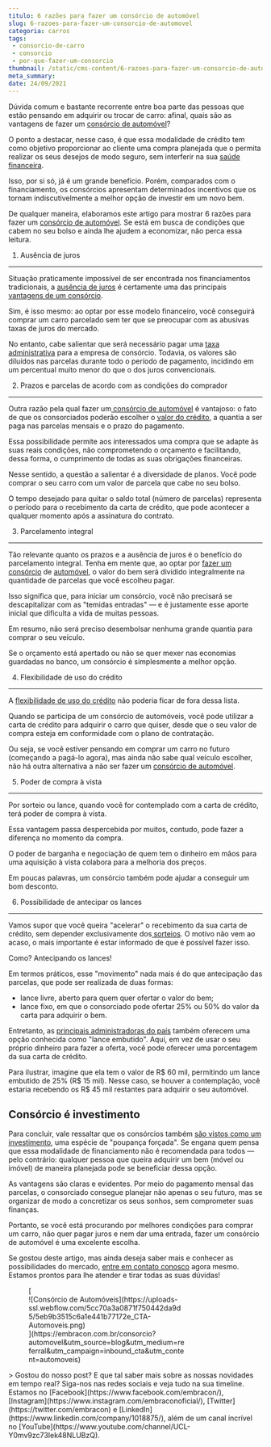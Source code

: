 ```yaml
---
titulo: 6 razões para fazer um consórcio de automóvel
slug: 6-razoes-para-fazer-um-consorcio-de-automovel
categoria: carros
tags:
 - consorcio-de-carro
 - consorcio
 - por-que-fazer-um-consorcio
thumbnail: /static/cms-content/6-razoes-para-fazer-um-consorcio-de-automovel.jpg
meta_summary: 
date: 24/09/2021
---
```

Dúvida comum e bastante recorrente entre boa parte das pessoas que estão pensando em adquirir ou trocar de carro: afinal, quais são as vantagens de fazer um [consórcio de automóvel](https://embracon.com.br/consorcio?automovel&utm_source=blog&utm_medium=referral&utm_campaign=inbound_cta&utm_content=automoveis)?

O ponto a destacar, nesse caso, é que essa modalidade de crédito tem como objetivo proporcionar ao cliente uma compra planejada que o permita realizar os seus desejos de modo seguro, sem interferir na sua [saúde financeira](https://www.embracon.com.br/blog/planejamento-financeiro-um-guia-para-as-financas-nao-sairem-de-controle).

Isso, por si só, já é um grande benefício. Porém, comparados com o financiamento, os consórcios apresentam determinados incentivos que os tornam indiscutivelmente a melhor opção de investir em um novo bem.

De qualquer maneira, elaboramos este artigo para mostrar 6 razões para fazer um [consórcio de automóvel](https://www.embracon.com.br/blog/sobre-o-consorcio-de-veiculos-embracon). Se está em busca de condições que cabem no seu bolso e ainda lhe ajudem a economizar, não perca essa leitura.

1. Ausência de juros
--------------------

Situação praticamente impossível de ser encontrada nos financiamentos tradicionais, a [ausência de juros](https://www.embracon.com.br/blog/consorcio-nao-tem-juros-entenda) é certamente uma das principais [vantagens de um consórcio](https://www.embracon.com.br/conhecaoconsorcio/quais-sao-as-vantagens-do-consorcio).

Sim, é isso mesmo: ao optar por esse modelo financeiro, você conseguirá comprar um carro parcelado sem ter que se preocupar com as abusivas taxas de juros do mercado.

No entanto, cabe salientar que será necessário pagar uma [taxa administrativa](https://www.embracon.com.br/conhecaoconsorcio/o-que-e-taxa-de-administracao) para a empresa de consórcio. Todavia, os valores são diluídos nas parcelas durante todo o período de pagamento, incidindo em um percentual muito menor do que o dos juros convencionais.

2. Prazos e parcelas de acordo com as condições do comprador
------------------------------------------------------------

Outra razão pela qual fazer um[ consórcio de automóvel](https://www.embracon.com.br/blog/sobre-o-consorcio-de-veiculos-embracon) é vantajoso: o fato de que os consorciados poderão escolher o [valor do crédito](https://www.embracon.com.br/conhecaoconsorcio/o-valor-do-credito-pode-ser-diferente-do-valor-do-bem-que-quero-adquirir), a quantia a ser paga nas parcelas mensais e o prazo do pagamento.

Essa possibilidade permite aos interessados uma compra que se adapte às suas reais condições, não comprometendo o orçamento e facilitando, dessa forma, o cumprimento de todas as suas obrigações financeiras.

Nesse sentido, a questão a salientar é a diversidade de planos. Você pode comprar o seu carro com um valor de parcela que cabe no seu bolso.

O tempo desejado para quitar o saldo total (número de parcelas) representa o período para o recebimento da carta de crédito, que pode acontecer a qualquer momento após a assinatura do contrato.

3. Parcelamento integral
------------------------

Tão relevante quanto os prazos e a ausência de juros é o benefício do parcelamento integral. Tenha em mente que, ao optar por [fazer um consórcio](https://www.embracon.com.br/blog/8-motivos-que-comprovam-que-consorcio-e-investimento) de [automóvel](https://www.embracon.com.br/blog/consorcio-de-carros-usados-vale-a-pena), o valor do bem será dividido integralmente na quantidade de parcelas que você escolheu pagar.

Isso significa que, para iniciar um consórcio, você não precisará se descapitalizar com as "temidas entradas" — e é justamente esse aporte inicial que dificulta a vida de muitas pessoas.

Em resumo, não será preciso desembolsar nenhuma grande quantia para comprar o seu veículo.

Se o orçamento está apertado ou não se quer mexer nas economias guardadas no banco, um consórcio é simplesmente a melhor opção.

4. Flexibilidade de uso do crédito
----------------------------------

A [flexibilidade de uso do crédito](https://www.embracon.com.br/blog/quitacao-de-financiamento-como-usar-a-carta-de-credito) não poderia ficar de fora dessa lista.

Quando se participa de um consórcio de automóveis, você pode utilizar a carta de crédito para adquirir o carro que quiser, desde que o seu valor de compra esteja em conformidade com o plano de contratação.

Ou seja, se você estiver pensando em comprar um carro no futuro (começando a pagá-lo agora), mas ainda não sabe qual veículo escolher, não há outra alternativa a não ser fazer um [consórcio de automóvel](https://www.embracon.com.br/blog/duvidas-frequentes-consorcio-de-carro).

5. Poder de compra à vista
--------------------------

Por sorteio ou lance, quando você for contemplado com a carta de crédito, terá poder de compra à vista.

Essa vantagem passa despercebida por muitos, contudo, pode fazer a diferença no momento da compra.

O poder de barganha e negociação de quem tem o dinheiro em mãos para uma aquisição à vista colabora para a melhoria dos preços.

Em poucas palavras, um consórcio também pode ajudar a conseguir um bom desconto.

6. Possibilidade de antecipar os lances
---------------------------------------

Vamos supor que você queira "acelerar" o recebimento da sua carta de crédito, sem depender exclusivamente dos[ sorteios](https://www.embracon.com.br/conhecaoconsorcio/como-fico-sabendo-o-resultado-da-assembleia). O motivo não vem ao acaso, o mais importante é estar informado de que é possível fazer isso.

Como? Antecipando os lances!

Em termos práticos, esse "movimento" nada mais é do que antecipação das parcelas, que pode ser realizada de duas formas:

- lance livre, aberto para quem quer ofertar o valor do bem;
- lance fixo, em que o consorciado pode ofertar 25% ou 50% do valor da carta para adquirir o bem.

Entretanto, as [principais administradoras do país](https://www.embracon.com.br/) também oferecem uma opção conhecida como "lance embutido". Aqui, em vez de usar o seu próprio dinheiro para fazer a oferta, você pode oferecer uma porcentagem da sua carta de crédito.

Para ilustrar, imagine que ela tem o valor de R$ 60 mil, permitindo um lance embutido de 25% (R$ 15 mil). Nesse caso, se houver a contemplação, você estaria recebendo os R$ 45 mil restantes para adquirir o seu automóvel.

Consórcio é investimento
------------------------

Para concluir, vale ressaltar que os consórcios também [são vistos como um investimento](https://www.embracon.com.br/blog/8-motivos-que-comprovam-que-consorcio-e-investimento), uma espécie de "poupança forçada". Se engana quem pensa que essa modalidade de financiamento não é recomendada para todos — pelo contrário: qualquer pessoa que queira adquirir um bem (móvel ou imóvel) de maneira planejada pode se beneficiar dessa opção.

As vantagens são claras e evidentes. Por meio do pagamento mensal das parcelas, o consorciado consegue planejar não apenas o seu futuro, mas se organizar de modo a concretizar os seus sonhos, sem comprometer suas finanças.

Portanto, se você está procurando por melhores condições para comprar um carro, não quer pagar juros e nem dar uma entrada, fazer um consórcio de automóvel é uma excelente escolha.

Se gostou deste artigo, mas ainda deseja saber mais e conhecer as possibilidades do mercado, [entre em contato conosco](https://www.embracon.com.br/blog/canais-de-atendimento-embracon) agora mesmo. Estamos prontos para lhe atender e tirar todas as suas dúvidas!

<figure class="w-richtext-figure-type-image w-richtext-align-center" style="max-width:310px">[<div>![Consórcio de Automóveis](https://uploads-ssl.webflow.com/5cc70a3a0871f750442da9d5/5eb9b3515c6a1e441b77172e_CTA-Automoveis.png)</div>](https://embracon.com.br/consorcio?automovel&utm_source=blog&utm_medium=referral&utm_campaign=inbound_cta&utm_content=automoveis)</figure>> Gostou do nosso post? E que tal saber mais sobre as nossas novidades em tempo real? Siga-nos nas redes sociais e veja tudo na sua timeline. Estamos no [Facebook](https://www.facebook.com/embracon/), [Instagram](https://www.instagram.com/embraconoficial/), [Twitter](https://twitter.com/embracon) e [LinkedIn](https://www.linkedin.com/company/1018875/), além de um canal incrível no [YouTube](https://www.youtube.com/channel/UCL-Y0mv9zc73Iek48NLUBzQ).
